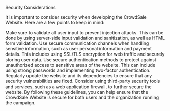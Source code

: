 Security Considerations

It is important to consider security when developing the CrowdSale Website. Here are a few points to keep in mind:

Make sure to validate all user input to prevent injection attacks. This can be done by using server-side input validation and sanitization, as well as HTML form validation.
Use secure communication channels when handling sensitive information, such as user personal information and payment details. This includes using SSL/TLS encryption for web traffic and securely storing user data.
Use secure authentication methods to protect against unauthorized access to sensitive areas of the website. This can include using strong passwords and implementing two-factor authentication.
Regularly update the website and its dependencies to ensure that any security vulnerabilities are fixed.
Consider using third-party security tools and services, such as a web application firewall, to further secure the website.
By following these guidelines, you can help ensure that the CrowdSale Website is secure for both users and the organization running the campaign.